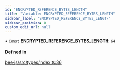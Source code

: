 ```yaml
---
id: "ENCRYPTED_REFERENCE_BYTES_LENGTH"
title: "Variable: ENCRYPTED_REFERENCE_BYTES_LENGTH"
sidebar_label: "ENCRYPTED_REFERENCE_BYTES_LENGTH"
sidebar_position: 0
custom_edit_url: null
---
```


• `Const` **ENCRYPTED\_REFERENCE\_BYTES\_LENGTH**: ``64``

#### Defined in

[bee-js/src/types/index.ts:36](https://github.com/ethersphere/bee-js/blob/2c8b9d1/src/types/index.ts#L36)
